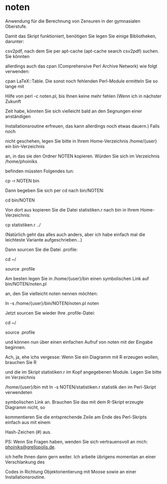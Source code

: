 # noten

Anwendung für die Berechnung von Zensuren in der gymnasialen Oberstufe.

Damit das Skript funktioniert, benötigen Sie legen Sie einige Bibliotheken, darunter:

csv2pdf, nach dem Sie per apt-cache (apt-cache search csv2pdf) suchen. Sie könnten

allerdings auch das cpan (Comprehensive Perl Archive Network) wie folgt verwenden:

cpan LaTeX::Table. Die sonst noch fehlenden Perl-Module ermitteln Sie so lange mit

Hilfe von perl -c noten.pl, bis Ihnen keine mehr fehlen (Wenn ich in nächster Zukunft

Zeit habe, könnten Sie sich vielleicht bald an den Segnungen einer anständigen

Installationsroutine erfreuen, das kann allerdings noch etwas dauern.) Falls noch

nicht geschehen, legen Sie bitte in Ihrem Home-Verzeichnis /home/{user} ein bin-Verzeichnis

an, in das sie den Ordner NOTEN kopieren. Würden Sie sich im Verzeichnis /home/phoiniks

befinden müssten Folgendes tun:


cp -r NOTEN bin


Dann begeben Sie sich per cd nach bin/NOTEN:


cd bin/NOTEN


Von dort aus kopieren Sie die Datei statistiken.r nach bin in Ihrem Home-Verzeichnis:


cp statistiken.r ../


(Natürlich geht das alles auch anders, aber ich habe einfach mal die leichteste Variante
aufgeschrieben...)


Dann sourcen Sie die Datei .profile:


cd ~/

source .profile


Am besten legen Sie in /home/{user}/bin einen symbolischen Link auf bin/NOTEN/noten.pl

an, den Sie vielleicht noten nennen möchten:


ln -s /home/{user}/bin/NOTEN/noten.pl noten


Jetzt sourcen Sie wieder Ihre .profile-Datei:


cd ~/

source .profile


und können nun über einen einfachen Aufruf von noten mit der Eingabe beginnen.


Ach, ja, ehe ichs vergesse: Wenn Sie ein Diagramm mit R erzeugen wollen, brauchen Sie R

und die im Skript statistiken.r im Kopf angegebenen Module. Legen Sie bitte im Verzeichnis

/home/{user}/bin mit ln -s NOTEN/statistiken.r statistik den im Perl-Skript verwendeten

symbolischen Link an. Brauchen Sie das mit dem R-Skript erzeugte Diagramm nicht, so

kommentieren Sie die entsprechende Zeile am Ende des Perl-Skripts einfach aus mit einem

Hash-Zeichen (#) aus.


PS: Wenn Sie Fragen haben, wenden Sie sich vertrauensvoll an mich: phoiniks@grellopolis.de.

ich helfe Ihnen dann gern weiter. Ich arbeite übrigens momentan an einer Verschlankung des

Codes in Richtung Objektorientierung mit Moose sowie an einer Installationsroutine.